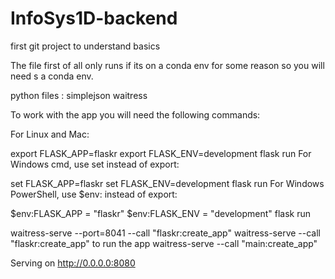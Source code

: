 # InfoSys1D-backend
first git project to understand basics

The file first of all only runs if its on a conda env for some reason so you will need s a conda env. 

python files : 
simplejson 
waitress 


To work with the app you will need the following commands:

For Linux and Mac:

export FLASK_APP=flaskr
export FLASK_ENV=development
flask run
For Windows cmd, use set instead of export:

set FLASK_APP=flaskr
set FLASK_ENV=development
flask run
For Windows PowerShell, use $env: instead of export:

$env:FLASK_APP = "flaskr"
$env:FLASK_ENV = "development"
flask run


waitress-serve --port=8041 --call "flaskr:create_app"
waitress-serve --call "flaskr:create_app"    to run the app
waitress-serve --call "main:create_app"

Serving on http://0.0.0.0:8080
